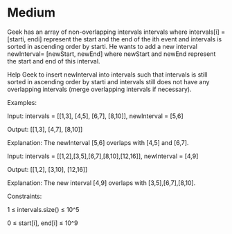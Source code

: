 # Medium

Geek has an array of non-overlapping intervals intervals where intervals[i] = [starti, endi] represent the start and the end of the ith event and intervals is sorted in ascending order by starti. He wants to add a new interval newInterval= [newStart, newEnd] where newStart and newEnd represent the start and end of this interval.

Help Geek to insert newInterval into intervals such that intervals is still sorted in ascending order by starti and intervals still does not have any overlapping intervals (merge overlapping intervals if necessary).

Examples:

Input: intervals = [[1,3], [4,5], [6,7], [8,10]], newInterval = [5,6]

Output: [[1,3], [4,7], [8,10]]

Explanation: The newInterval [5,6] overlaps with [4,5] and [6,7].

Input: intervals = [[1,2],[3,5],[6,7],[8,10],[12,16]], newInterval = [4,9]

Output: [[1,2], [3,10], [12,16]]

Explanation: The new interval [4,9] overlaps with [3,5],[6,7],[8,10].


Constraints:

1 ≤ intervals.size() ≤  10^5

0 ≤ start[i], end[i] ≤ 10^9
